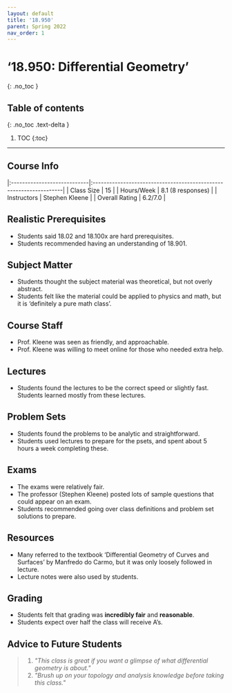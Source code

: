 ```yaml
---
layout: default
title: '18.950'
parent: Spring 2022
nav_order: 1
---
```


# ‘18.950: Differential Geometry’
{: .no_toc }

## Table of contents
{: .no_toc .text-delta }

1. TOC
{:toc}

---

## Course Info

|:----------------------------|:-------------------------------------------------------------------|
| Class Size    		| 15                                                            		|
| Hours/Week        	| 8.1 (8 responses)                                          	| 
| Instructors         	| Stephen Kleene					|
| Overall Rating	| 6.2/7.0						|

## Realistic Prerequisites
* Students said 18.02 and 18.100x are hard prerequisites. 
* Students recommended having an understanding of 18.901.

## Subject Matter
* Students thought the subject material was theoretical, but not overly abstract. 
* Students felt like the material could be applied to physics and math, but it is ‘definitely a pure math class’.

## Course Staff
* Prof. Kleene was seen as friendly, and approachable. 
* Prof. Kleene was willing to meet online for those who needed extra help. 

## Lectures
* Students found the lectures to be the correct speed or slightly fast. Students learned mostly from these lectures.

## Problem Sets
* Students found the problems to be analytic and straightforward. 
* Students used lectures to prepare for the psets, and spent about 5 hours a week completing these.

## Exams
* The exams were relatively fair. 
* The professor (Stephen Kleene) posted lots of sample questions that could appear on an exam. 
* Students recommended going over class definitions and problem set solutions to prepare.

## Resources
* Many referred to the textbook ‘Differential Geometry of Curves and Surfaces’ by Manfredo do Carmo, but it was only loosely followed in lecture.
* Lecture notes were also used by students.

## Grading
* Students felt that grading was **incredibly fair** and **reasonable**.
* Students expect over half the class will receive A’s.  

## Advice to Future Students
> 1. *"This class is great if you want a glimpse of what differential geometry is about."* 
> 2. *"Brush up on your topology and analysis knowledge before taking this class."*
